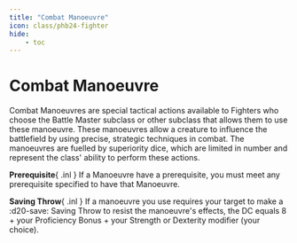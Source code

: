 ```yaml
---
title: "Combat Manoeuvre"
icon: class/phb24-fighter
hide: 
    - toc
---
```


# Combat Manoeuvre

Combat Manoeuvres are special tactical actions available to Fighters who choose the Battle Master subclass or other subclass that allows them to use these manoeuvre. These manoeuvres allow a creature to influence the battlefield by using precise, strategic techniques in combat. The manoeuvres are fuelled by superiority dice, which are limited in number and represent the class' ability to perform these actions.

**Prerequisite**{ .inl } If a Manoeuvre have a prerequisite, you must meet any prerequisite specified to have that Manoeuvre.

**Saving Throw**{ .inl } If a manoeuvre you use requires your target to make a :d20-save: Saving Throw to resist the manoeuvre's effects, the DC equals 8 + your Proficiency Bonus + your Strength or Dexterity modifier (your choice).

